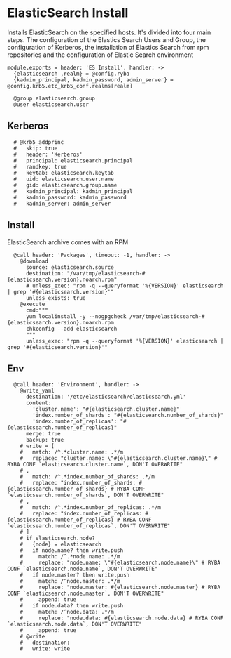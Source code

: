 
# ElasticSearch Install

Installs ElasticSearch on the specified hosts. It's divided into four main steps.
The configuration of the Elastics Search Users and Group, the configuration of Kerberos, the installation
of Elastics Search from rpm repositories and the configuration of Elastic Search environment
    
    module.exports = header: 'ES Install', handler: ->
      {elasticsearch ,realm} = @config.ryba
      {kadmin_principal, kadmin_password, admin_server} = @config.krb5.etc_krb5_conf.realms[realm]
      
      @group elasticsearch.group
      @user elasticsearch.user

## Kerberos

      # @krb5_addprinc
      #   skip: true
      #   header: 'Kerberos'
      #   principal: elasticsearch.principal
      #   randkey: true
      #   keytab: elasticsearch.keytab
      #   uid: elasticsearch.user.name
      #   gid: elasticsearch.group.name
      #   kadmin_principal: kadmin_principal
      #   kadmin_password: kadmin_password
      #   kadmin_server: admin_server

## Install

ElasticSearch archive comes with an RPM

      @call header: 'Packages', timeout: -1, handler: ->
        @download
          source: elasticsearch.source
          destination: "/var/tmp/elasticsearch-#{elasticsearch.version}.noarch.rpm"
          # unless_exec: "rpm -q --queryformat '%{VERSION}' elasticsearch | grep '#{elasticsearch.version}'"
          unless_exists: true
        @execute
          cmd:"""
          yum localinstall -y --nogpgcheck /var/tmp/elasticsearch-#{elasticsearch.version}.noarch.rpm
          chkconfig --add elasticsearch
          """
          unless_exec: "rpm -q --queryformat '%{VERSION}' elasticsearch | grep '#{elasticsearch.version}'"

## Env

      @call header: 'Environment', handler: ->
        @write_yaml
          destination: '/etc/elasticsearch/elasticsearch.yml'
          content:
            'cluster.name': "#{elasticsearch.cluster.name}"
            'index.number_of_shards': "#{elasticsearch.number_of_shards}"
            'index.number_of_replicas': "#{elasticsearch.number_of_replicas}"
          merge: true
          backup: true
        # write = [
        #   match: /^.*cluster.name: .*/m
        #   replace: "cluster.name: \"#{elasticsearch.cluster.name}\" # RYBA CONF `elasticsearch.cluster.name`, DON'T OVERWRITE"
        # ,
        #   match: /^.*index.number_of_shards: .*/m
        #   replace: "index.number_of_shards: #{elasticsearch.number_of_shards} # RYBA CONF `elasticsearch.number_of_shards`, DON'T OVERWRITE"
        # ,
        #   match: /^.*index.number_of_replicas: .*/m
        #   replace: "index.number_of_replicas: #{elasticsearch.number_of_replicas} # RYBA CONF `elasticsearch.number_of_replicas`, DON'T OVERWRITE"
        # ]
        # if elasticsearch.node?
        #   {node} = elasticsearch
        #   if node.name? then write.push
        #     match: /^.*node.name: .*/m
        #     replace: "node.name: \"#{elasticsearch.node.name}\" # RYBA CONF `elasticsearch.node.name`, DON'T OVERWRITE"
        #   if node.master? then write.push
        #     match: /^node.master: .*/m
        #     replace: "node.master: #{elasticsearch.node.master} # RYBA CONF `elasticsearch.node.master`, DON'T OVERWRITE"
        #     append: true
        #   if node.data? then write.push
        #     match: /^node.data: .*/m
        #     replace: "node.data: #{elasticsearch.node.data} # RYBA CONF `elasticsearch.node.data`, DON'T OVERWRITE"
        #     append: true
        # @write
        #   destination: 
        #   write: write
